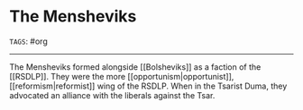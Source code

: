 # The Mensheviks
`TAGS`: #org 

---
The Mensheviks formed alongside [[Bolsheviks]] as a faction of the [[RSDLP]]. They were the more [[opportunism|opportunist]], [[reformism|reformist]] wing of the RSDLP. When in the Tsarist Duma, they advocated an alliance with the liberals against the Tsar. 



